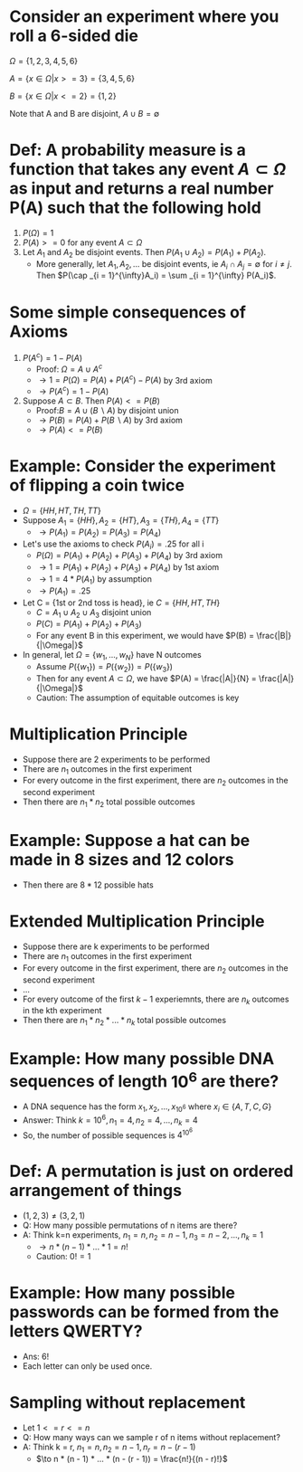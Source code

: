 # Consider an experiment where you roll a 6-sided die

$\Omega = \{1, 2, 3, 4, 5, 6\}$

$A = \{x \in \Omega | x >= 3\} = \{3, 4, 5, 6\}$

$B = \{x \in \Omega | x <= 2\} = \{1, 2\}$

Note that A and B are disjoint, $A \cup B = \emptyset$

# Def: A probability measure is a function that takes any event $A \subset \Omega$ as input and returns a real number P(A) such that the following hold
1. $P(\Omega) = 1$
2. $P(A) >= 0$ for any event $A \subset \Omega$
3. Let $A_1$ and $A_2$ be disjoint events. Then $P(A_1 \cup A_2) = P(A_1) + P(A_2)$.
   * More generally, let $A_1, A_2, ...$ be disjoint events, ie $A_i \cap A_j = \emptyset$ for $i \neq j$. Then $P(\cap _{i = 1}^{\infty}A_i) = \sum _{i = 1}^{\infty} P(A_i)$.

# Some simple consequences of Axioms
1. $P(A^c) = 1 - P(A)$
   * Proof: $\Omega = A \cup A^c$
   * $\to 1 = P(\Omega) = P(A) + P(A^c) - P(A)$ by 3rd axiom
   * $\to P(A^c) = 1 - P(A)$
2. Suppose $A \subset B$. Then $P(A) <= P(B)$
   * Proof:$B = A \cup (B \backslash A)$ by disjoint union
   * $\to P(B) = P(A) + P(B \backslash A)$ by 3rd axiom
   * $\to P(A) <= P(B)$

# Example: Consider the experiment of flipping a coin twice
* $\Omega = \{HH, HT, TH, TT\}$
* Suppose $A_1 = \{HH\},A_2 = \{HT\},A_3 = \{TH\},A_4 = \{TT\}$
  * $\to P(A_1) = P(A_2) = P(A_3) = P(A_4)$
* Let's use the axioms to check $P(A_i) = .25$ for all i
  * $P(\Omega) = P(A_1) + P(A_2) + P(A_3) + P(A_4)$ by 3rd axiom
  * $\to 1 = P(A_1) + P(A_2) + P(A_3) + P(A_4)$ by 1st axiom
  * $\to 1 = 4 * P(A_1)$ by assumption
  * $\to P(A_1) = .25$
* Let C = {1st or 2nd toss is head}, ie $C = \{HH, HT, TH\}$
  * $C = A_1 \cup A_2 \cup A_3$ disjoint union
  * $P(C) = P(A_1) + P(A_2) + P(A_3)$
  * For any event B in this experiment, we would have $P(B) = \frac{|B|}{|\Omega|}$
* In general, let $\Omega = \{w_1, ..., w_N\}$ have N outcomes
  * Assume $P(\{w_1\}) = P(\{w_2\}) = P(\{w_3\})$
  * Then for any event $A \subset \Omega$, we have $P(A) = \frac{|A|}{N} = \frac{|A|}{|\Omega|}$
  * Caution: The assumption of equitable outcomes is key

# Multiplication Principle
* Suppose there are 2 experiments to be performed
* There are $n_1$ outcomes in the first experiment
* For every outcome in the first experiment, there are $n_2$ outcomes in the second experiment
* Then there are $n_1 * n_2$ total possible outcomes

# Example: Suppose a hat can be made in 8 sizes and 12 colors
* Then there are $8 * 12$ possible hats

# Extended Multiplication Principle
* Suppose there are k experiments to be performed
* There are $n_1$ outcomes in the first experiment
* For every outcome in the first experiment, there are $n_2$ outcomes in the second experiment
* ...
* For every outcome of the first $k - 1$ experiemnts, there are $n_k$ outcomes in the kth experiment
* Then there are $n_1 * n_2 * ... * n_k$ total possible outcomes

# Example: How many possible DNA sequences of length $10^6$ are there?
* A DNA sequence has the form $x_1, x_2, ..., x_{10^6}$ where $x_i \in \{A, T, C, G\}$
* Answer: Think $k = 10^6, n_1 = 4, n_2 = 4, ..., n_k = 4$
* So, the number of possible sequences is $4^{10^6}$

# Def: A permutation is just on ordered arrangement of things
* $(1,2,3) \neq (3,2,1)$
* Q: How many possible permutations of n items are there?
* A: Think k=n experiments, $n_1 = n, n_2 = n - 1, n_3 = n - 2, ..., n_k = 1$
  * $\to n * (n - 1) * ... * 1 = n!$
  * Caution: $0! = 1$

# Example: How many possible passwords can be formed from the letters QWERTY?
* Ans: 6!
* Each letter can only be used once.

# Sampling without replacement
* Let $1 <= r <= n$
* Q: How many ways can we sample r of n items without replacement?
* A: Think k = r, $n_1 = n, n_2 = n - 1, n_r = n - (r - 1)$
  * $\to n * (n - 1) * ... * (n - (r - 1)) = \frac{n!}{(n - r)!}$